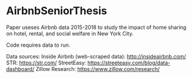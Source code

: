 # AirbnbSeniorThesis

Paper useses Airbnb data 2015-2018 to study the impact of home sharing on hotel, rental, and social welfare in New York City.

Code requires data to run.

Data sources: 
Inside Airbnb (web-scraped data): http://insideairbnb.com/
STR: https://str.com/
StreetEasy: https://streeteasy.com/blog/data-dashboard/
Zillow Research: https://www.zillow.com/research/
